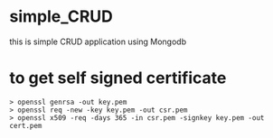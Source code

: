 # simple_CRUD
this is simple CRUD application using Mongodb
# to get self signed certificate
```
> openssl genrsa -out key.pem
> openssl req -new -key key.pem -out csr.pem
> openssl x509 -req -days 365 -in csr.pem -signkey key.pem -out cert.pem

```
